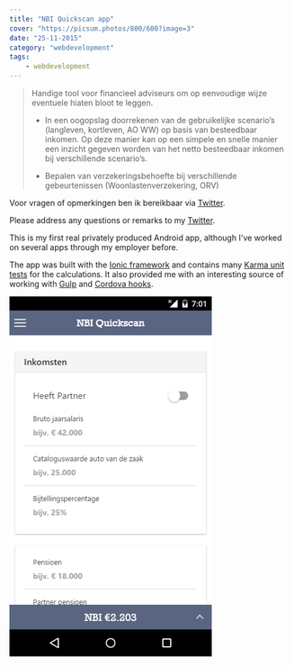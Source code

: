 ```yaml
---
title: "NBI Quickscan app"
cover: "https://picsum.photos/800/600?image=3"
date: "25-11-2015"
category: "webdevelopment"
tags:
    - webdevelopment
---
```


> Handige tool voor financieel adviseurs om op eenvoudige wijze eventuele hiaten bloot te leggen. 
> 
> * In een oogopslag doorrekenen van de gebruikelijke scenario’s (langleven, kortleven, AO WW) op basis van besteedbaar inkomen. Op deze manier kan op een simpele en snelle manier een inzicht gegeven worden van het netto besteedbaar inkomen bij verschillende scenario’s.
> 
> * Bepalen van verzekeringsbehoefte bij verschillende gebeurtenissen (Woonlastenverzekering, ORV)

Voor vragen of opmerkingen ben ik bereikbaar via [Twitter](https://twitter.com/mdworldnl).

Please address any questions or remarks to my [Twitter](https://twitter.com/mdworldnl).

This is my first real privately produced Android app, although I've worked on several apps through my employer before.

The app was built with the [Ionic framework](http://ionicframework.com/) and contains many [Karma unit tests](http://karma-runner.github.io/) for the calculations. It also provided me with an interesting source of working with [Gulp](http://gulpjs.com/) and [Cordova hooks](https://cordova.apache.org/docs/en/dev/guide/appdev/hooks/).

![screenshot](lightbox/nbi/nbi-quickscan.png)